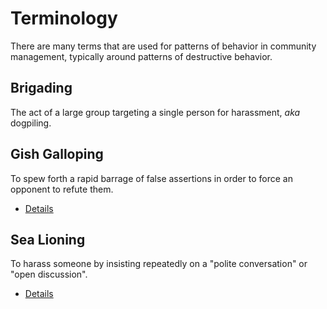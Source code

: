 # Terminology

There are many terms that are used for patterns of behavior in community management, typically around patterns of destructive behavior.

## Brigading

The act of a large group targeting a single person for harassment, _aka_ dogpiling.

## Gish Galloping

To spew forth a rapid barrage of false assertions in order to force an opponent to refute them.

* [Details](https://curiosity.com/topics/the-gish-gallop-wins-debates-with-a-deluge-of-lies-curiosity)

## Sea Lioning

To harass someone by insisting repeatedly on a "polite conversation" or "open discussion".

* [Details](http://wondermark.com/1k62/)
